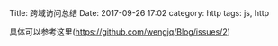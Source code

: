 Title: 跨域访问总结
Date: 2017-09-26 17:02
category: http
tags: js, http

具体可以参考这里(https://github.com/wengjq/Blog/issues/2)
